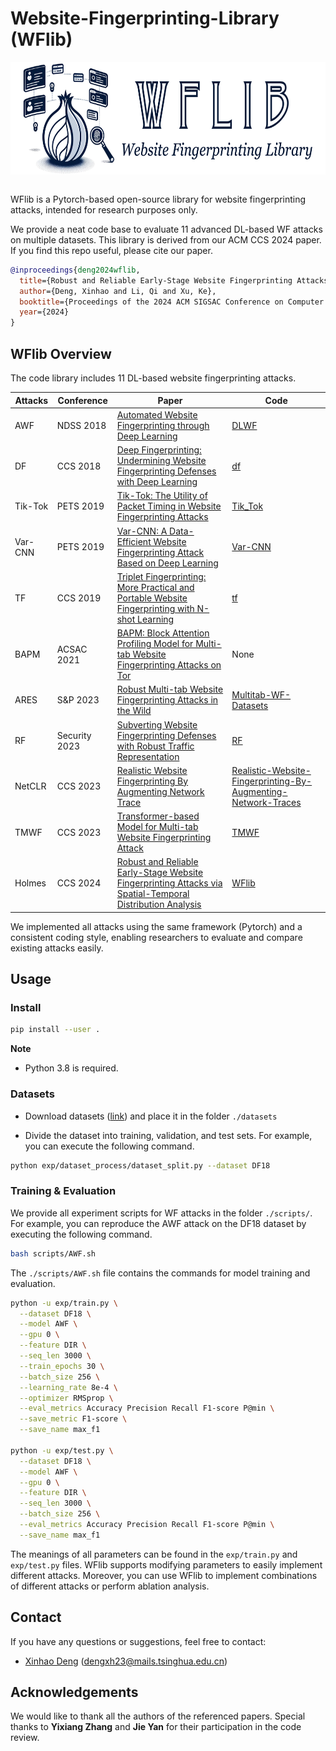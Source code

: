 # Website-Fingerprinting-Library (WFlib)

<p align="center">
<img src=".\figures\wflib.jpg" height = "180" alt="" align=center />
<br><br>
</p>


WFlib is a Pytorch-based open-source library for website fingerprinting attacks, intended for research purposes only.

We provide a neat code base to evaluate 11 advanced DL-based WF attacks on multiple datasets. This library is derived from our ACM CCS 2024 paper. If you find this repo useful, please cite our paper.

```bibtex
@inproceedings{deng2024wflib,
  title={Robust and Reliable Early-Stage Website Fingerprinting Attacks via Spatial-Temporal Distribution Analysis},
  author={Deng, Xinhao and Li, Qi and Xu, Ke},
  booktitle={Proceedings of the 2024 ACM SIGSAC Conference on Computer and Communications Security},
  year={2024}
}
```

## WFlib Overview

The code library includes 11 DL-based website fingerprinting attacks.

| Attacks | Conference  | Paper | Code |
|----------|----------|----------|----------|
| AWF | NDSS 2018 | [Automated Website Fingerprinting through Deep Learning](https://arxiv.org/pdf/1708.06376) | [DLWF](https://github.com/DistriNet/DLWF) |
| DF | CCS 2018 | [Deep Fingerprinting: Undermining Website Fingerprinting Defenses with Deep Learning](https://dl.acm.org/doi/pdf/10.1145/3243734.3243768) | [df](https://github.com/deep-fingerprinting/df) |
| Tik-Tok | PETS 2019 | [Tik-Tok: The Utility of Packet Timing in Website Fingerprinting Attacks](https://petsymposium.org/popets/2020/popets-2020-0043.pdf) | [Tik_Tok](https://github.com/msrocean/Tik_Tok) |
| Var-CNN | PETS 2019 | [Var-CNN: A Data-Efficient Website Fingerprinting Attack Based on Deep Learning](https://arxiv.org/pdf/1802.10215) | [Var-CNN](https://github.com/sanjit-bhat/Var-CNN) |
| TF | CCS 2019 | [Triplet Fingerprinting: More Practical and Portable Website Fingerprinting with N-shot Learning](https://dl.acm.org/doi/pdf/10.1145/3319535.3354217) | [tf](https://github.com/triplet-fingerprinting/tf) |
| BAPM | ACSAC 2021 | [BAPM: Block Attention Profiling Model for Multi-tab Website Fingerprinting Attacks on Tor](https://dl.acm.org/doi/pdf/10.1145/3485832.3485891) | None |
| ARES | S&P 2023 | [Robust Multi-tab Website Fingerprinting Attacks in the Wild](http://www.thucsnet.com/wp-content/papers/xinhao_sp2023.pdf) | [Multitab-WF-Datasets](https://github.com/Xinhao-Deng/Multitab-WF-Datasets) |
| RF | Security 2023 | [Subverting Website Fingerprinting Defenses with Robust Traffic Representation](https://www.usenix.org/system/files/sec23fall-prepub-621_shen-meng.pdf) | [RF](https://github.com/robust-fingerprinting/RF) |
| NetCLR | CCS 2023 | [Realistic Website Fingerprinting By Augmenting Network Trace](https://arxiv.org/pdf/2309.10147) | [Realistic-Website-Fingerprinting-By-Augmenting-Network-Traces](https://github.com/SPIN-UMass/Realistic-Website-Fingerprinting-By-Augmenting-Network-Traces) |
| TMWF | CCS 2023 | [Transformer-based Model for Multi-tab Website Fingerprinting Attack](https://dl.acm.org/doi/abs/10.1145/3576915.3623107) | [TMWF](https://github.com/jzx-bupt/TMWF) |
| Holmes | CCS 2024 | [Robust and Reliable Early-Stage Website Fingerprinting Attacks via Spatial-Temporal Distribution Analysis](https://github.com/Xinhao-Deng/Website-Fingerprinting-Library) | [WFlib](https://github.com/Xinhao-Deng/Website-Fingerprinting-Library)|


We implemented all attacks using the same framework (Pytorch) and a consistent coding style, enabling researchers to evaluate and compare existing attacks easily.

## Usage

### Install 

```sh
pip install --user .
```

**Note**

- Python 3.8 is required.

### Datasets

- Download datasets ([link](https://drive.google.com/file/d/1yJJ7Qyba-9HF7MBgpFrkvfY4_3ZwTvyx/view?usp=sharing)) and place it in the folder `./datasets`

- Divide the dataset into training, validation, and test sets. 
For example, you can execute the following command.

```sh
python exp/dataset_process/dataset_split.py --dataset DF18
```

### Training \& Evaluation

We provide all experiment scripts for WF attacks in the folder `./scripts/`. For example, you can reproduce the AWF attack on the DF18 dataset by executing the following command.

```sh
bash scripts/AWF.sh
```

The `./scripts/AWF.sh` file contains the commands for model training and evaluation.

```sh
python -u exp/train.py \
  --dataset DF18 \
  --model AWF \
  --gpu 0 \
  --feature DIR \
  --seq_len 3000 \
  --train_epochs 30 \
  --batch_size 256 \
  --learning_rate 8e-4 \
  --optimizer RMSprop \
  --eval_metrics Accuracy Precision Recall F1-score P@min \
  --save_metric F1-score \
  --save_name max_f1

python -u exp/test.py \
  --dataset DF18 \
  --model AWF \
  --gpu 0 \
  --feature DIR \
  --seq_len 3000 \
  --batch_size 256 \
  --eval_metrics Accuracy Precision Recall F1-score P@min \
  --save_name max_f1
```

The meanings of all parameters can be found in the `exp/train.py` and `exp/test.py` files. WFlib supports modifying parameters to easily implement different attacks. Moreover, you can use WFlib to implement combinations of different attacks or perform ablation analysis.

## Contact
If you have any questions or suggestions, feel free to contact:

- [Xinhao Deng](https://xinhao-deng.github.io/) (dengxh23@mails.tsinghua.edu.cn)

## Acknowledgements

We would like to thank all the authors of the referenced papers. Special thanks to **Yixiang Zhang** and **Jie Yan** for their participation in the code review.